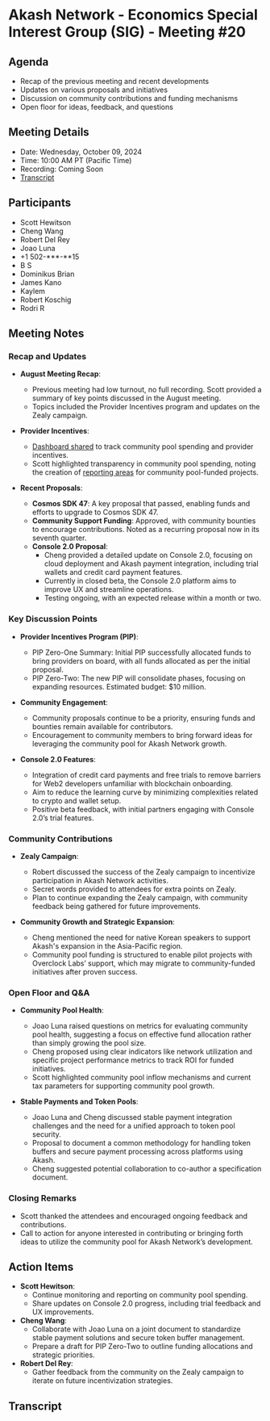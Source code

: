 # Akash Network - Economics Special Interest Group (SIG) - Meeting #20

## Agenda
- Recap of the previous meeting and recent developments
- Updates on various proposals and initiatives
- Discussion on community contributions and funding mechanisms
- Open floor for ideas, feedback, and questions

## Meeting Details
- Date: Wednesday, October 09, 2024
- Time: 10:00 AM PT (Pacific Time)
- Recording: Coming Soon
- [Transcript](#transcript)

## Participants
- Scott Hewitson
- Cheng Wang
- Robert Del Rey
- Joao Luna
- +1 502-***-**15
- B S
- Dominikus Brian
- James Kano
- Kaylem
- Robert Koschig
- Rodri R 

## Meeting Notes


### Recap and Updates
- **August Meeting Recap**:
  - Previous meeting had low turnout, no full recording. Scott provided a summary of key points discussed in the August meeting.
  - Topics included the Provider Incentives program and updates on the Zealy campaign.

- **Provider Incentives**:
  - [Dashboard shared](https://lookerstudio.google.com/u/1/reporting/f2f8fe80-97cd-45cd-bbd0-17826eab5ae5/page/BIUND) to track community pool spending and provider incentives.
  - Scott highlighted transparency in community pool spending, noting the creation of [reporting areas](https://github.com/akash-network/community/tree/main/community-pool-spend-reporting) for community pool-funded projects.

- **Recent Proposals**:
  - **Cosmos SDK 47**: A key proposal that passed, enabling funds and efforts to upgrade to Cosmos SDK 47.
  - **Community Support Funding**: Approved, with community bounties to encourage contributions. Noted as a recurring proposal now in its seventh quarter.
  - **Console 2.0 Proposal**:
    - Cheng provided a detailed update on Console 2.0, focusing on cloud deployment and Akash payment integration, including trial wallets and credit card payment features.
    - Currently in closed beta, the Console 2.0 platform aims to improve UX and streamline operations.
    - Testing ongoing, with an expected release within a month or two.

### Key Discussion Points
- **Provider Incentives Program (PIP)**:
  - PIP Zero-One Summary: Initial PIP successfully allocated funds to bring providers on board, with all funds allocated as per the initial proposal.
  - PIP Zero-Two: The new PIP will consolidate phases, focusing on expanding resources. Estimated budget: $10 million.

- **Community Engagement**:
  - Community proposals continue to be a priority, ensuring funds and bounties remain available for contributors.
  - Encouragement to community members to bring forward ideas for leveraging the community pool for Akash Network growth.

- **Console 2.0 Features**:
  - Integration of credit card payments and free trials to remove barriers for Web2 developers unfamiliar with blockchain onboarding.
  - Aim to reduce the learning curve by minimizing complexities related to crypto and wallet setup.
  - Positive beta feedback, with initial partners engaging with Console 2.0’s trial features.

### Community Contributions
- **Zealy Campaign**:
  - Robert discussed the success of the Zealy campaign to incentivize participation in Akash Network activities.
  - Secret words provided to attendees for extra points on Zealy.
  - Plan to continue expanding the Zealy campaign, with community feedback being gathered for future improvements.

- **Community Growth and Strategic Expansion**:
  - Cheng mentioned the need for native Korean speakers to support Akash's expansion in the Asia-Pacific region.
  - Community pool funding is structured to enable pilot projects with Overclock Labs’ support, which may migrate to community-funded initiatives after proven success.

### Open Floor and Q&A
- **Community Pool Health**:
  - Joao Luna raised questions on metrics for evaluating community pool health, suggesting a focus on effective fund allocation rather than simply growing the pool size.
  - Cheng proposed using clear indicators like network utilization and specific project performance metrics to track ROI for funded initiatives.
  - Scott highlighted community pool inflow mechanisms and current tax parameters for supporting community pool growth.

- **Stable Payments and Token Pools**:
  - Joao Luna and Cheng discussed stable payment integration challenges and the need for a unified approach to token pool security.
  - Proposal to document a common methodology for handling token buffers and secure payment processing across platforms using Akash.
  - Cheng suggested potential collaboration to co-author a specification document.

### Closing Remarks
- Scott thanked the attendees and encouraged ongoing feedback and contributions.
- Call to action for anyone interested in contributing or bringing forth ideas to utilize the community pool for Akash Network’s development.
  
## Action Items
- **Scott Hewitson**:
  - Continue monitoring and reporting on community pool spending.
  - Share updates on Console 2.0 progress, including trial feedback and UX improvements.
- **Cheng Wang**:
  - Collaborate with Joao Luna on a joint document to standardize stable payment solutions and secure token buffer management.
  - Prepare a draft for PIP Zero-Two to outline funding allocations and strategic priorities.
- **Robert Del Rey**:
  - Gather feedback from the community on the Zealy campaign to iterate on future incentivization strategies.

## Transcript

